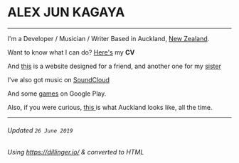 # ALEX JUN KAGAYA
---
I'm a Developer / Musician / Writer 
Based in Auckland, [New Zealand](https://www.google.com/search?q=new+zealand&source=lnms&tbm=isch&sa=X&ved=0ahUKEwjErd7r9IbjAhXNXisKHRPJAGAQ_AUIECgB&biw=1280&bih=655).


Want to know what I can do? [Here's](https://gieoon.github.io/CV/) my __CV__

And [this](https://gieoon.github.io/Reefton-Community-Kitchen-Ramu-/) is a website designed for a friend, and another one for my [sister](https://anitakagaya.com/)

I've also got music on [SoundCloud](https://soundcloud.com/user-624775008)

And some [games](https://juunoco.github.io) on Google Play.

Also, if you were curious, [this ](https://www.google.com/search?q=auckland&source=lnms&tbm=isch&sa=X&ved=0ahUKEwiAoOC284bjAhV0gUsFHSOiD0QQ_AUIESgC&biw=1280&bih=655) is what Auckland looks like, all the time.

---
###### Updated `26 June 2019` 
###### Using https://dillinger.io/ & converted to HTML

[//]: # (These are reference links used in the body of this note and get stripped out when the markdown processor does its job. There is no need to format nicely because it shouldn't be seen. Thanks SO - http://stackoverflow.com/questions/4823468/store-comments-in-markdown-syntax)


   [dill]: <https://github.com/joemccann/dillinger>
   [git-repo-url]: <https://github.com/joemccann/dillinger.git>
   [john gruber]: <http://daringfireball.net>
   [df1]: <http://daringfireball.net/projects/markdown/>
   [markdown-it]: <https://github.com/markdown-it/markdown-it>
   [Ace Editor]: <http://ace.ajax.org>
   [node.js]: <http://nodejs.org>
   [Twitter Bootstrap]: <http://twitter.github.com/bootstrap/>
   [jQuery]: <http://jquery.com>
   [@tjholowaychuk]: <http://twitter.com/tjholowaychuk>
   [express]: <http://expressjs.com>
   [AngularJS]: <http://angularjs.org>
   [Gulp]: <http://gulpjs.com>

   [PlDb]: <https://github.com/joemccann/dillinger/tree/master/plugins/dropbox/README.md>
   [PlGh]: <https://github.com/joemccann/dillinger/tree/master/plugins/github/README.md>
   [PlGd]: <https://github.com/joemccann/dillinger/tree/master/plugins/googledrive/README.md>
   [PlOd]: <https://github.com/joemccann/dillinger/tree/master/plugins/onedrive/README.md>
   [PlMe]: <https://github.com/joemccann/dillinger/tree/master/plugins/medium/README.md>
   [PlGa]: <https://github.com/RahulHP/dillinger/blob/master/plugins/googleanalytics/README.md>
